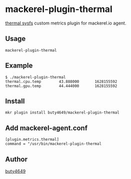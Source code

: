 # mackerel-plugin-thermal

[thermal sysfs](https://www.kernel.org/doc/html/latest/driver-api/thermal/sysfs-api.html) custom metrics plugin for mackerel.io agent.

## Usage

```
mackerel-plugin-thermal
```

## Example

```
$ ./mackerel-plugin-thermal
thermal.cpu.temp        43.888000       1628155592
thermal.gpu.temp        44.444000       1628155592
```

## Install

```
mkr plugin install buty4649/mackerel-plugin-thermal
```

## Add mackerel-agent.conf

```
[plugin.metrics.thermal]
command = "/usr/bin/mackerel-plugin-thermal
```

## Author

[buty4649](https://github.com/buty4649/)
